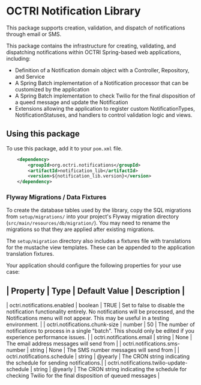 # OCTRI Notification Library

This package supports creation, validation, and dispatch of notifications through email or SMS.

This package contains the infrastructure for creating, validating, and dispatching notifications within OCTRI Spring-based web applications, including:

* Definition of a Notification domain object with a Controller, Repository, and Service
* A Spring Batch implementation of a Notification processor that can be customized by the application
* A Spring Batch implementation to check Twilio for the final disposition of a queed message and update the Notification
* Extensions allowing the application to register custom NotificationTypes, NotificationStatuses, and handlers to control validation logic and views.

## Using this package

To use this package, add it to your `pom.xml` file.

```xml
	<dependency>
		<groupId>org.octri.notifications</groupId>
		<artifactId>notification_lib</artifactId>
		<version>${notification_lib.version}</version>
	</dependency>
```

### Flyway Migrations / Data Fixtures

To create the database tables used by the library, copy the SQL migrations from `setup/migrations/` into your project's Flyway migration directory (`src/main/resources/db/migration/`). You may need to rename the migrations so that they are applied after existing migrations.

The `setup/migration` directory also includes a fixtures file with translations for the mustache view templates. These can be appended to the application translation fixtures.


Your application should configure the following properties for your use case:

| Property | Type | Default Value | Description |
------------------------------------------------
| octri.notifications.enabled | boolean | TRUE | Set to false to disable the notification functionality entirely. No notifications will be processed, and the Notifications menu will not appear. This may be useful in a testing environment. |
| octri.notifications.chunk-size | number | 50 | The number of notifications to process in a single "batch". This should only be edited if you experience performance issues. |
| octri.notifications.email | string | None | The email address messages will send from |
| octri.notifications.sms-number | string | None | The SMS number messages will send from |
| octri.notifications.schedule | string | @yearly | The CRON string indicating the schedule for sending notifications.|
| octri.notifications.twilio-update-schedule | string | @yearly | The CRON string indicating the schedule for checking Twilio for the final disposition of queued messages |

